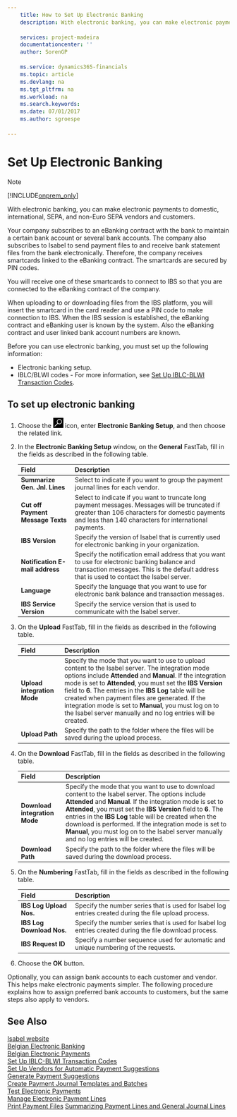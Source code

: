```yaml
---
    title: How to Set Up Electronic Banking
    description: With electronic banking, you can make electronic payments to domestic, international, SEPA, and non-Euro SEPA vendors and customers.

    services: project-madeira 
    documentationcenter: ''
    author: SorenGP

    ms.service: dynamics365-financials
    ms.topic: article
    ms.devlang: na
    ms.tgt_pltfrm: na
    ms.workload: na
    ms.search.keywords:
    ms.date: 07/01/2017
    ms.author: sgroespe

---
```

# Set Up Electronic Banking
> [!Note]
> [!INCLUDE[onprem_only](../../includes/onprem_only_md.md)]

With electronic banking, you can make electronic payments to domestic, international, SEPA, and non-Euro SEPA vendors and customers.  

Your company subscribes to an eBanking contract with the bank to maintain a certain bank account or several bank accounts. The company also subscribes to Isabel to send payment files to and receive bank statement files from the bank electronically. Therefore, the company receives smartcards linked to the eBanking contract. The smartcards are secured by PIN codes.  

You will receive one of these smartcards to connect to IBS so that you are connected to the eBanking contract of the company.  

When uploading to or downloading files from the IBS platform, you will insert the smartcard in the card reader and use a PIN code to make connection to IBS. When the IBS session is established, the eBanking contract and eBanking user is known by the system. Also the eBanking contract and user linked bank account numbers are known.  

Before you can use electronic banking, you must set up the following information:  

- Electronic banking setup.  
- IBLC/BLWI codes - For more information, see [Set Up IBLC-BLWI Transaction Codes](how-to-set-up-iblc-blwi-transaction-codes.md).  

## To set up electronic banking  

1.  Choose the ![Search for Page or Report](../../media/ui-search/search_small.png "Search for Page or Report icon") icon, enter **Electronic Banking Setup**, and then choose the related link.  
2.  In the **Electronic Banking Setup** window, on the **General** FastTab, fill in the fields as described in the following table.   

    |Field|Description|  
    |---------------------------------|---------------------------------------|  
    |**Summarize Gen. Jnl. Lines**|Select to indicate if you want to group the payment journal lines for each vendor.|  
    |**Cut off Payment Message Texts**|Select to indicate if you want to truncate long payment messages. Messages will be truncated if greater than 106 characters for domestic payments and less than 140 characters for international payments.|  
    |**IBS Version**|Specify the version of Isabel that is currently used for electronic banking in your organization.|  
    |**Notification E-mail address**|Specify the notification email address that you want to use for electronic banking balance and transaction messages. This is the default address that is used to contact the Isabel server.|  
    |**Language**|Specify the language that you want to use for electronic bank balance and transaction messages.|  
    |**IBS Service Version**|Specify the service version that is used to communicate with the Isabel server.|  

3.  On the **Upload** FastTab, fill in the fields as described in the following table.   

    |Field|Description|  
    |---------------------------------|---------------------------------------|  
    |**Upload integration Mode**|Specify the mode that you want to use to upload content to the Isabel server. The integration mode options include **Attended** and **Manual**. If the integration mode is set to **Attended**, you must set the **IBS Version** field to **6**. The entries in the **IBS Log** table will be created when payment files are generated. If the integration mode is set to **Manual**, you must log on to the Isabel server manually and no log entries will be created.|  
    |**Upload Path**|Specify the path to the folder where the files will be saved during the upload process.|  

4.  On the **Download** FastTab, fill in the fields as described in the following table.   

    |Field|Description|  
    |---------------------------------|---------------------------------------|  
    |**Download integration Mode**|Specify the mode that you want to use to download content to the Isabel server. The options include **Attended** and **Manual**. If the integration mode is set to **Attended**, you must set the **IBS Version** field to **6**. The entries in the **IBS Log** table will be created when the download is performed. If the integration mode is set to **Manual**, you must log on to the Isabel server manually and no log entries will be created.|  
    |**Download Path**|Specify the path to the folder where the files will be saved during the download process.|  

5.  On the **Numbering** FastTab, fill in the fields as described in the following table.   

    |Field|Description|  
    |---------------------------------|---------------------------------------|  
    |**IBS Log Upload Nos.**|Specify the number series that is used for Isabel log entries created during the file upload process.|  
    |**IBS Log Download Nos.**|Specify the number series that is used for Isabel log entries created during the file download process.|  
    |**IBS Request ID**|Specify a number sequence used for automatic and unique numbering of the requests.|  

6.  Choose the **OK** button.  

Optionally, you can assign bank accounts to each customer and vendor. This helps make electronic payments simpler. The following procedure explains how to assign preferred bank accounts to customers, but the same steps also apply to vendors.  

## See Also  
 [Isabel website](http://go.microsoft.com/fwlink/?LinkId=210323)   
 [Belgian Electronic Banking](belgian-electronic-banking.md)   
 [Belgian Electronic Payments](belgian-electronic-payments.md)   
 [Set Up IBLC-BLWI Transaction Codes](how-to-set-up-iblc-blwi-transaction-codes.md)   
 [Set Up Vendors for Automatic Payment Suggestions](how-to-set-up-vendors-for-automatic-payment-suggestions.md)   
 [Generate Payment Suggestions](how-to-generate-payment-suggestions.md)   
 [Create Payment Journal Templates and Batches](how-to-create-payment-journal-templates-and-batches.md)   
 [Test Electronic Payments](how-to-test-electronic-payments.md)   
 [Manage Electronic Payment Lines](how-to-manage-electronic-payment-lines.md)   
 [Print Payment Files](how-to-print-payment-files.md)
 [Summarizing Payment Lines and General Journal Lines](summarizing-payment-lines-and-general-journal-lines.md)
 